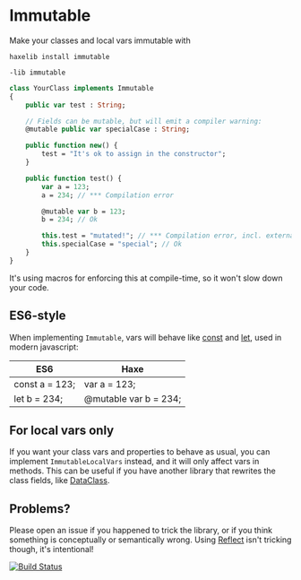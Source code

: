 # Immutable

Make your classes and local vars immutable with

`haxelib install immutable` 

`-lib immutable`

```haxe
class YourClass implements Immutable
{
	public var test : String;

	// Fields can be mutable, but will emit a compiler warning:
	@mutable public var specialCase : String;

	public function new() {
		test = "It's ok to assign in the constructor";
	}

	public function test() {
		var a = 123;
		a = 234; // *** Compilation error

		@mutable var b = 123;
		b = 234; // Ok

		this.test = "mutated!"; // *** Compilation error, incl. external access
		this.specialCase = "special"; // Ok
	}
}
```

It's using macros for enforcing this at compile-time, so it won't slow down your code.

## ES6-style

When implementing `Immutable`, vars will behave like [const](https://developer.mozilla.org/en/docs/Web/JavaScript/Reference/Statements/const) and [let](https://developer.mozilla.org/en-US/docs/Web/JavaScript/Reference/Statements/let), used in modern javascript:
	
ES6            | Haxe
-------------- | ---------------------
const a = 123; | var a = 123;
let b = 234;   | @mutable var b = 234;

## For local vars only

If you want your class vars and properties to behave as usual, you can implement `ImmutableLocalVars` instead, and it will only affect vars in methods. This can be useful if you have another library that rewrites the class fields, like [DataClass](https://github.com/ciscoheat/dataclass).

## Problems?

Please open an issue if you happened to trick the library, or if you think something is conceptually or semantically wrong. Using [Reflect](http://api.haxe.org/Reflect.html) isn't tricking though, it's intentional!

[![Build Status](https://travis-ci.org/ciscoheat/immutable-hx.svg?branch=master)](https://travis-ci.org/ciscoheat/immutable-hx)
